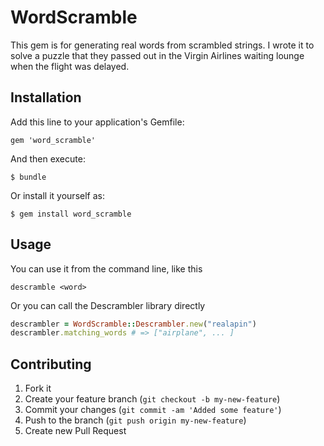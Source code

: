 # WordScramble

This gem is for generating real words from scrambled strings.
I wrote it to solve a puzzle that they passed out in the Virgin
Airlines waiting lounge when the flight was delayed.

## Installation

Add this line to your application's Gemfile:

    gem 'word_scramble'

And then execute:

    $ bundle

Or install it yourself as:

    $ gem install word_scramble

## Usage

You can use it from the command line, like this

    descramble <word>

Or you can call the Descrambler library directly
```ruby
descrambler = WordScramble::Descrambler.new("realapin")
descrambler.matching_words # => ["airplane", ... ]
```

## Contributing

1. Fork it
2. Create your feature branch (`git checkout -b my-new-feature`)
3. Commit your changes (`git commit -am 'Added some feature'`)
4. Push to the branch (`git push origin my-new-feature`)
5. Create new Pull Request
